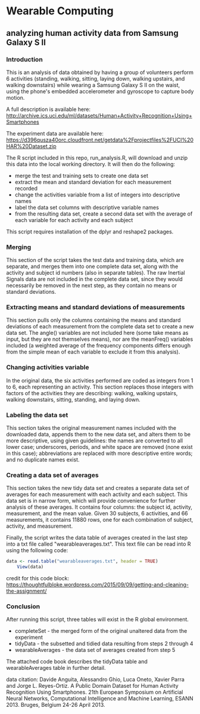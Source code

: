 # Wearable Computing
## analyzing human activity data from Samsung Galaxy S II

### Introduction

This is an analysis of data obtained by having a group of volunteers perform 6 activities (standing, walking, sitting, laying down, walking upstairs, and walking downstairs) while wearing a Samsung Galaxy S II on the waist, using the phone's embedded accelerometer and gyroscope to capture body motion.

A full description is available here: http://archive.ics.uci.edu/ml/datasets/Human+Activity+Recognition+Using+Smartphones

The experiment data are available here:
https://d396qusza40orc.cloudfront.net/getdata%2Fprojectfiles%2FUCI%20HAR%20Dataset.zip

The R script included in this repo, run_analysis.R, will download and unzip this data into the local working directory. It will then do the following:

* merge the test and training sets to create one data set
* extract the mean and standard deviation for each measurement recorded
* change the activities variable from a list of integers into descriptive names
* label the data set columns with descriptive variable names
* from the resulting data set, create a second data set with the average of each variable for each activity and each subject

This script requires installation of the dplyr and reshape2 packages.

### Merging
This section of the script takes the test data and training data, which are separate, and merges them into one complete data set, along with the activity and subject id numbers (also in separate tables). The raw Inertial Signals data are not included in the complete data set, since they would necessarily be removed in the next step, as they contain no means or standard deviations.

### Extracting means and standard deviations of measurements
This section pulls only the columns containing the means and standard deviations of each measurement from the complete data set to create a new data set. The angle() variables are not included here (some take means as input, but they are not themselves means), nor are the meanFreq() variables included (a weighted average of the frequency components differs enough from the simple mean of each variable to exclude it from this analysis).

### Changing activities variable
In the original data, the six activities performed are coded as integers from 1 to 6, each representing an activity. This section replaces those integers with factors of the activities they are describing: walking, walking upstairs, walking downstairs, sitting, standing, and laying down.

### Labeling the data set
This section takes the original measurement names included with the downloaded data, appends them to the new data set, and alters them to be more descriptive, using given guidelines: the names are converted to all lower case; underscores, periods, and white space are removed (none exist in this case); abbreviations are replaced with more descriptive entire words; and no duplicate names exist.

### Creating a data set of averages
This section takes the new tidy data set and creates a separate data set of averages for each measurement with each activity and each subject. This data set is in narrow form, which will provide convenience for further analysis of these averages. It contains four columns: the subject id, activity, measurement, and the mean value. Given 30 subjects, 6 activities, and 66 measurements, it contains 11880 rows, one for each combination of subject, activity, and measurement.

Finally, the script writes the data table of averages created in the last step into a txt file called "wearableaverages.txt". This text file can be read into R using the following code:

```R
data <- read.table("wearableaverages.txt", header = TRUE)
    View(data)
```

credit for this code block: https://thoughtfulbloke.wordpress.com/2015/09/09/getting-and-cleaning-the-assignment/

### Conclusion
After running this script, three tables will exist in the R global environment.
* completeSet - the merged form of the original unaltered data from the experiment
* tidyData - the subsetted and tidied data resulting from steps 2 through 4
* wearableAverages - the data set of averages created from step 5

The attached code book describes the tidyData table and wearableAverages table in further detail.

data citation: Davide Anguita, Alessandro Ghio, Luca Oneto, Xavier Parra and Jorge L. Reyes-Ortiz. A Public Domain Dataset for Human Activity Recognition Using Smartphones. 21th European Symposium on Artificial Neural Networks, Computational Intelligence and Machine Learning, ESANN 2013. Bruges, Belgium 24-26 April 2013.
